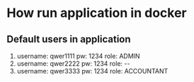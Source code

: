 # How run application in docker


## Default users in application

1) username: qwer1111 pw: 1234 role: ADMIN 
2) username: qwer2222 pw: 1234 role: --
3) username: qwer3333 pw: 1234 role: ACCOUNTANT

